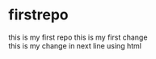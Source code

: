 # firstrepo
this is my first repo
this is my first change
<br>
this is my change in next line using html

